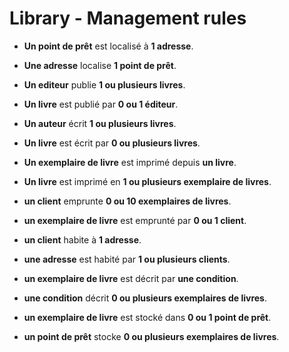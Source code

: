 Library - Management rules
============

- **Un point de prêt** est localisé à **1 adresse**.
- **Une adresse** localise **1 point de prêt**.

- **Un editeur** publie **1 ou plusieurs livres**.
- **Un livre** est publié par **0 ou 1 éditeur**.

- **Un auteur** écrit **1 ou plusieurs livres**.
- **Un livre** est écrit par **0 ou plusieurs livres**.

- **Un exemplaire de livre** est imprimé depuis **un livre**.
- **Un livre** est imprimé en **1 ou plusieurs exemplaire de livres**.

- **un client** emprunte **0 ou 10 exemplaires de livres**.
- **un exemplaire de livre** est emprunté par **0 ou 1 client**.

- **un client** habite à **1 adresse**.
- **une adresse** est habité par **1 ou plusieurs clients**.

- **un exemplaire de livre** est décrit par **une condition**.
- **une condition** décrit **0 ou plusieurs exemplaires de livres**.

- **un exemplaire de livre** est stocké dans **0 ou 1 point de prêt**.
- **un point de prêt** stocke **0 ou plusieurs exemplaires de livres**.
